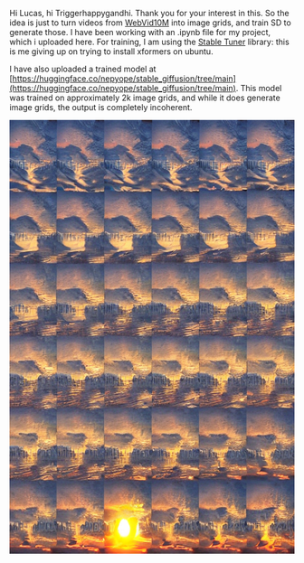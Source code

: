 Hi Lucas, hi Triggerhappygandhi. Thank you for your interest in this. 
So the idea is just to turn videos from [WebVid10M](https://m-bain.github.io/webvid-dataset/) into image grids, and train SD to generate those.
I have been working with an .ipynb file for my project, which i uploaded here.
For training, I am using the [Stable Tuner](https://github.com/devilismyfriend/StableTuner) library: this is me giving up on trying to install xformers on ubuntu.

I have also uploaded a trained model at [https://huggingface.co/nepyope/stable_giffusion/tree/main](https://huggingface.co/nepyope/stable_giffusion/tree/main). 
This model was trained on approximately 2k image grids, and while it does generate image grids, the output is completely incoherent.

<img src="sunset.png" width="768" height="768">
